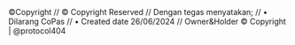    <!--- readme ---!>
    ©Copyright 
    // © Copyright Reserved
    // Dengan tegas menyatakan;
    // • Dilarang CoPas
    // • Created date 26/06/2024
    // Owner&Holder © Copyright | @protocol404
    <!--- readme ---!>